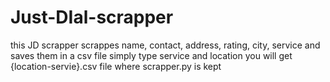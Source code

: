 # Just-DIal-scrapper

this JD scrapper scrappes name, contact, address, rating, city, service and saves them in a csv file 
simply type service and location 
you will get {location-servie}.csv file where scrapper.py is kept 
